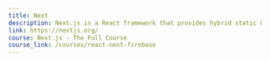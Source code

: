 ```yaml
---
title: Next
description: Next.js is a React framework that provides hybrid static & server rendering
link: https://nextjs.org/
course: Next.js - The Full Course
course_link: /courses/react-next-firebase
---
```


